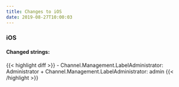 ```yaml
---
title: Changes to iOS
date: 2019-08-27T10:00:03
---
```

<h3>iOS</h3>
<h4>Changed strings:</h4>
{{< highlight diff >}}
- Channel.Management.LabelAdministrator: Administrator
+ Channel.Management.LabelAdministrator: admin
{{< /highlight >}}
